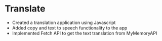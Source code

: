 # Translate
- Created a translation application using Javascript
- Added copy and text to speech functionality to the app
- Implemented Fetch API to get the text translation from MyMemoryAPI
